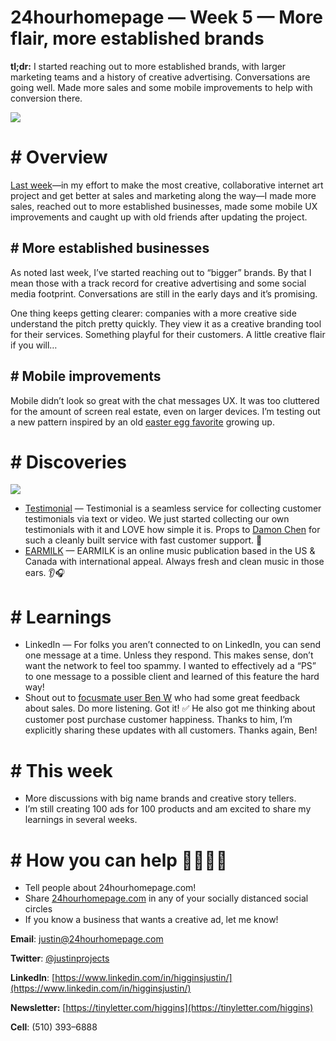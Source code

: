 # 24hourhomepage — Week 5 — More flair, more established brands

**tl;dr:** I started reaching out to more established brands, with larger marketing teams and a history of creative advertising. Conversations are going well. Made more sales and some mobile improvements to help with conversion there.

![](https://miro.medium.com/max/1400/1*X2D9nCK0yM81jXwrOi8Nkw.png)

# # Overview

[Last week](/24hourhomepage-com-week-4-product-hunt-research-outreach-testimonials-3ca57e92bfee)—in my effort to make the most creative, collaborative internet art project and get better at sales and marketing along the way—I made more sales, reached out to more established businesses, made some mobile UX improvements and caught up with old friends after updating the project.

## # More established businesses

As noted last week<span id="rmm"><span id="rmm"><span id="rmm"><span id="rmm"><span id="rmm"><span id="rmm"><span id="rmm"><span id="rmm"><span id="rmm"><span id="rmm"><span id="rmm"><span id="rmm">,</span></span></span></span></span></span></span></span></span></span></span></span> I’ve started reaching out to “bigger” brands. By that I mean those with a track record for creative advertising and some social media footprint. Conversations are still in the early days and it’s promising.

One thing keeps getting clearer: companies with a more creative side understand the pitch pretty quickly. They view it as a creative branding tool for their services. Something playful for their customers. A little creative flair if you will…

## # Mobile improvements

Mobile didn’t look so great with the chat messages UX. It was too cluttered for the amount of screen real estate, even on larger devices. I’m testing out a new pattern inspired by an old [easter egg favorite](https://www.youtube.com/watch?v=pRFMgHBNA5Y) growing up.

# # Discoveries

![](https://miro.medium.com/max/800/1*5XLR73f_RzZozHfTQgoysA.gif)

*   [Testimonial](https://testimonial.to/) — Testimonial is a seamless service for collecting customer testimonials via text or video. We just started collecting our own testimonials with it and LOVE how simple it is. Props to [Damon Chen](https://twitter.com/damengchen) for such a cleanly built service with fast customer support. 📣
*   [EARMILK](http://earmilk.com) — EARMILK is an online music publication based in the US & Canada with international appeal. Always fresh and clean music in those ears. 👂🎧

# # Learnings

*   LinkedIn — For folks you aren’t connected to on LinkedIn, you can send one message at a time. Unless they respond. This makes sense, don’t want the network to feel too spammy. I wanted to effectively ad a “PS” to one message to a possible client and learned of this feature the hard way!
*   Shout out to [focusmate user Ben W](https://www.focusmate.com/user/ben-w7) who had some great feedback about sales. Do more listening. Got it! ✅ He also got me thinking about customer post purchase customer happiness. Thanks to him, I’m explicitly sharing these updates with all customers. Thanks again, Ben!

# # This week

*   More discussions with big name brands and creative story tellers.
*   I’m still creating 100 ads for 100 products and am excited to share my learnings in several weeks.

# # How you can help 👏👏👏👏

- Tell people about 24hourhomepage.com!
- Share [24hourhomepage.com](https://24hourhomepage.com/) in any of your socially distanced social circles
- If you know a business that wants a creative ad, let me know!

**Email**: [justin@24hourhomepage.com](mailto:justin@24hourhomepage.com)

**Twitter**: [@justinprojects](http://twitter.com/justinprojects)

**LinkedIn**: [https://www.linkedin.com/in/higginsjustin/](https://www.linkedin.com/in/higginsjustin/)

**Newsletter:** [https://tinyletter.com/higgins](https://tinyletter.com/higgins)

**Cell**: (510) 393–6888
